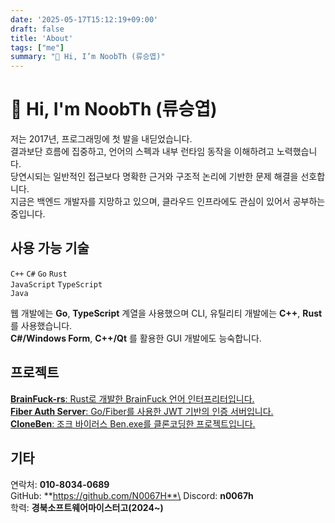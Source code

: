 ```yaml
---
date: '2025-05-17T15:12:19+09:00'
draft: false
title: 'About'
tags: ["me"]
summary: "👋 Hi, I’m NoobTh (류승엽)"
---
```


# 👋 Hi, I'm NoobTh (류승엽)
저는 2017년, 프로그래밍에 첫 발을 내딛었습니다.\
결과보단 흐름에 집중하고, 언어의 스펙과 내부 런타임 동작을 이해하려고 노력했습니다.\
당연시되는 일반적인 접근보다 명확한 근거와 구조적 논리에 기반한 문제 해결을 선호합니다. \
지금은 백엔드 개발자를 지망하고 있으며, 클라우드 인프라에도 관심이 있어서 공부하는 중입니다.

## 사용 가능 기술
`C++` `C#` `Go` `Rust`\
`JavaScript` `TypeScript`\
`Java`

웹 개발에는 **Go**, **TypeScript** 계열을 사용했으며 CLI, 유틸리티 개발에는 **C++**, **Rust**를 사용했습니다.\
**C#/Windows Form**, **C++/Qt** 를 활용한 GUI 개발에도 능숙합니다.

## 프로젝트
[**BrainFuck-rs**: Rust로 개발한 BrainFuck 언어 인터프리터입니다.](https://github.com/n0067h/brainfuck-rs)\
[**Fiber Auth Server**: Go/Fiber를 사용한 JWT 기반의 인증 서버입니다.](https://github.com/n0067h/gofiber-auth-server)\
[**CloneBen**: 조크 바이러스 Ben.exe를 클론코딩한 프로젝트입니다.](https://github.com/n0067h/CloneBen)

## 기타
연락처: **010-8034-0689**\
GitHub: **https://github.com/N0067H**\
Discord: **n0067h**\
학력: **경북소프트웨어마이스터고(2024~)**



